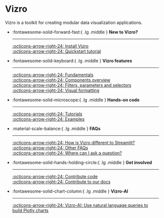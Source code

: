 # Vizro

Vizro is a toolkit for creating modular data visualization applications.

<div class="grid cards" markdown>

-   :fontawesome-solid-forward-fast:{ .lg .middle } __New to Vizro?__

    ---

    [:octicons-arrow-right-24: Install Vizro](pages/user-guides/install/) </br>
    [:octicons-arrow-right-24: Quickstart tutorial](pages/tutorials/first-dashboard/)



-   :fontawesome-solid-keyboard:{ .lg .middle } __Vizro features__

    ---

    [:octicons-arrow-right-24: Fundamentals](pages/user-guides/dashboard/)</br>
    [:octicons-arrow-right-24: Components overview](pages/user-guides/components/)</br>
    [:octicons-arrow-right-24: Filters, parameters and selectors](pages/user-guides/filters/)</br>
    [:octicons-arrow-right-24: Visual formatting](pages/user-guides/layouts/)



-   :fontawesome-solid-microscope:{ .lg .middle } __Hands-on code__

    ---

    [:octicons-arrow-right-24: Tutorials](pages/tutorials/explore-components/) <br/>
    [:octicons-arrow-right-24: Examples](pages/examples/examples/)



-   :material-scale-balance:{ .lg .middle } __FAQs__

    ---

    [:octicons-arrow-right-24: How is Vizro different to Streamlit?](pages/explanation/faq/#how-does-vizro-differ-from-dash-or-streamlit) <br/>
    [:octicons-arrow-right-24: Other FAQs](/pages/explanation/faq/) <br/>
    [:octicons-arrow-right-24: Where can I ask a question?](pages/explanation/contributing/#got-a-vizro-question) <br/>



-   :fontawesome-solid-hands-holding-circle:{ .lg .middle } __Get involved__

    ---

    [:octicons-arrow-right-24: Contribute code](pages/explanation/contributing/) <br/>
    [:octicons-arrow-right-24: Contribute to our docs](pages/explanation/documentation-style-guide/)

-   :fontawesome-solid-chart-column:{ .lg .middle } __Vizro-AI__

    ---

    [:octicons-arrow-right-24: Vizro-AI: Use natural language queries to build Plotly charts](https://vizro.readthedocs.io/projects/vizro-ai/en/latest/)


</div>
